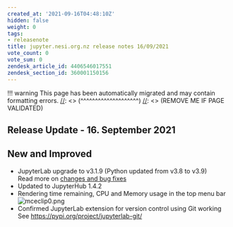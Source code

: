 ```yaml
---
created_at: '2021-09-16T04:48:10Z'
hidden: false
weight: 0
tags:
- releasenote
title: jupyter.nesi.org.nz release notes 16/09/2021
vote_count: 0
vote_sum: 0
zendesk_article_id: 4406546017551
zendesk_section_id: 360001150156
---
```




[//]: <> (REMOVE ME IF PAGE VALIDATED)
[//]: <> (vvvvvvvvvvvvvvvvvvvv)
!!! warning
    This page has been automatically migrated and may contain formatting errors.
[//]: <> (^^^^^^^^^^^^^^^^^^^^)
[//]: <> (REMOVE ME IF PAGE VALIDATED)

## Release Update - 16. September 2021

## New and Improved

-   JupyterLab upgrade to v3.1.9 (Python updated from v3.8 to v3.9)  
    Read more on [changes and bug
    fixes](https://jupyterlab.readthedocs.io/en/stable/getting_started/changelog.html#id12)
-   Updated to JupyterHub 1.4.2
-   Rendering time remaining, CPU and Memory usage in the top menu bar  
    ![mceclip0.png](../../assets/images/jupyter-nesi-org-nz_release_notes_16-09-2021.png)  
-   Confirmed JupyterLab extension for version control using Git
    working  
    See <https://pypi.org/project/jupyterlab-git/>

 